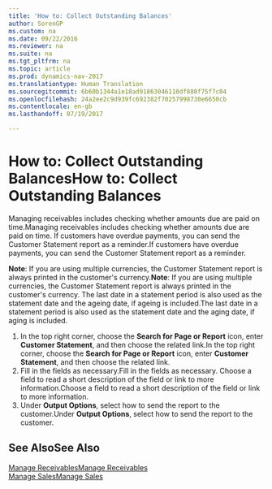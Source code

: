 ```yaml
---
title: 'How to: Collect Outstanding Balances'
author: SorenGP
ms.custom: na
ms.date: 09/22/2016
ms.reviewer: na
ms.suite: na
ms.tgt_pltfrm: na
ms.topic: article
ms.prod: dynamics-nav-2017
ms.translationtype: Human Translation
ms.sourcegitcommit: 6b60b1344a1e18ad91863046110df880f75f7c04
ms.openlocfilehash: 24a2ee2c9d939fc692382f70257998730e6650cb
ms.contentlocale: en-gb
ms.lasthandoff: 07/19/2017

---
```


# <a name="how-to-collect-outstanding-balances"></a><span data-ttu-id="8e881-102">How to: Collect Outstanding Balances</span><span class="sxs-lookup"><span data-stu-id="8e881-102">How to: Collect Outstanding Balances</span></span>
<span data-ttu-id="8e881-103">Managing receivables includes checking whether amounts due are paid on time.</span><span class="sxs-lookup"><span data-stu-id="8e881-103">Managing receivables includes checking whether amounts due are paid on time.</span></span> <span data-ttu-id="8e881-104">If customers have overdue payments, you can send the Customer Statement report as a reminder.</span><span class="sxs-lookup"><span data-stu-id="8e881-104">If customers have overdue payments, you can send the Customer Statement report as a reminder.</span></span>

<span data-ttu-id="8e881-105">**Note**: If you are using multiple currencies, the Customer Statement report is always printed in the customer's currency.</span><span class="sxs-lookup"><span data-stu-id="8e881-105">**Note**: If you are using multiple currencies, the Customer Statement report is always printed in the customer's currency.</span></span> <span data-ttu-id="8e881-106">The last date in a statement period is also used as the statement date and the ageing date, if ageing is included.</span><span class="sxs-lookup"><span data-stu-id="8e881-106">The last date in a statement period is also used as the statement date and the aging date, if aging is included.</span></span>

1. <span data-ttu-id="8e881-107">In the top right corner, choose the **Search for Page or Report** icon, enter **Customer Statement**, and then choose the related link.</span><span class="sxs-lookup"><span data-stu-id="8e881-107">In the top right corner, choose the **Search for Page or Report** icon, enter **Customer Statement**, and then choose the related link.</span></span>
2. <span data-ttu-id="8e881-108">Fill in the fields as necessary.</span><span class="sxs-lookup"><span data-stu-id="8e881-108">Fill in the fields as necessary.</span></span> <span data-ttu-id="8e881-109">Choose a field to read a short description of the field or link to more information.</span><span class="sxs-lookup"><span data-stu-id="8e881-109">Choose a field to read a short description of the field or link to more information.</span></span>
3. <span data-ttu-id="8e881-110">Under **Output Options**, select how to send the report to the customer.</span><span class="sxs-lookup"><span data-stu-id="8e881-110">Under **Output Options**, select how to send the report to the customer.</span></span>

## <a name="see-also"></a><span data-ttu-id="8e881-111">See Also</span><span class="sxs-lookup"><span data-stu-id="8e881-111">See Also</span></span>
[<span data-ttu-id="8e881-112">Manage Receivables</span><span class="sxs-lookup"><span data-stu-id="8e881-112">Manage Receivables</span></span>](receivables-manage-receivables.md)  
[<span data-ttu-id="8e881-113">Manage Sales</span><span class="sxs-lookup"><span data-stu-id="8e881-113">Manage Sales</span></span>](sales-manage-sales.md)

